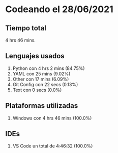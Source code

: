 # Codeando el 28/06/2021

## Tiempo total
4 hrs 46 mins.

## Lenguajes usados
1. Python con 4 hrs 2 mins (84.75%)
1. YAML con 25 mins (9.02%)
1. Other con 17 mins (6.09%)
1. Git Config con 22 secs (0.13%)
1. Text con 0 secs (0.0%)

## Plataformas utilizadas
1. Windows con 4 hrs 46 mins (100.0%)

## IDEs
1. VS Code un total de 4:46:32 (100.0%)

